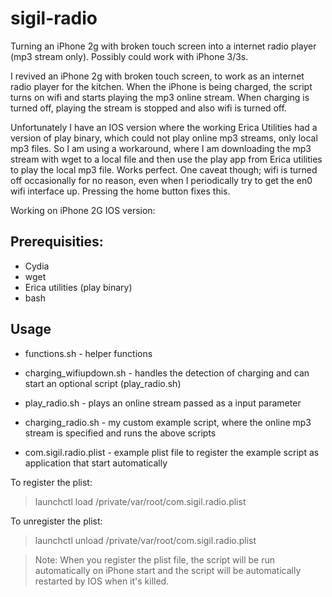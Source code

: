 # sigil-radio
Turning an iPhone 2g with broken touch screen into a internet radio player (mp3 stream only). Possibly could work with iPhone 3/3s.

I revived an iPhone 2g with broken touch screen, to work as an internet radio player for the kitchen. When the iPhone is being charged, the script turns on wifi and starts playing the mp3 online stream. When charging is turned off, playing the stream is stopped and also wifi is turned off.

Unfortunately I have an IOS version where the working Erica Utilities had a version of play binary, which could not play online mp3 streams, only local mp3 files. So I am using a workaround, where I am downloading the mp3 stream with wget to a local file and then use the play app from Erica utilities to play the local mp3 file. Works perfect. 
One caveat though; wifi is turned off occasionally for no reason, even when I periodically try to get the en0 wifi interface up. Pressing the home button fixes this.

Working on iPhone 2G IOS version: 

Prerequisities:
---
 - Cydia
 - wget
 - Erica utilities (play binary)
 - bash
 
Usage
---
- functions.sh - helper functions

- charging_wifiupdown.sh - handles the detection of charging and can start an optional script (play_radio.sh)

- play_radio.sh - plays an online stream passed as a input parameter

- charging_radio.sh - my custom example script, where the online mp3 stream is specified and runs the above scripts

- com.sigil.radio.plist - example plist file to register the example script as application that start automatically

To register the plist:
>launchctl load /private/var/root/com.sigil.radio.plist

To unregister the plist:
>launchctl unload /private/var/root/com.sigil.radio.plist

>Note: When you register the plist file, the script will be run automatically on iPhone start and the script will be automatically restarted by IOS when it's killed.

